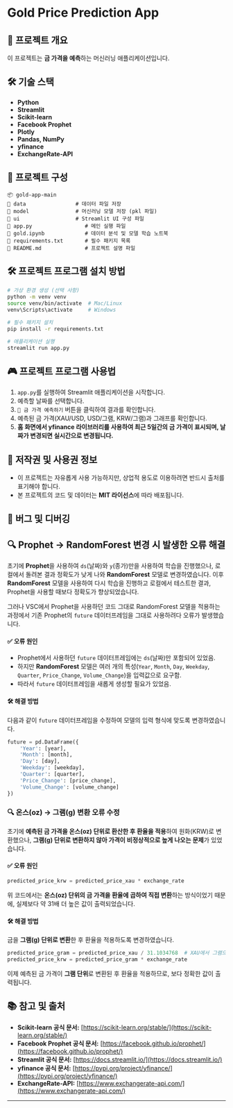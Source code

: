 # Gold Price Prediction App

## 📌 프로젝트 개요

이 프로젝트는 **금 가격을 예측**하는 머신러닝 애플리케이션입니다.&#x20;

## 🛠 기술 스택

- **Python**
- **Streamlit**&#x20;
- **Scikit-learn**&#x20;
- **Facebook Prophet**&#x20;
- **Plotly**&#x20;
- **Pandas, NumPy** 
- **yfinance** 
- **ExchangeRate-API**&#x20;

## 📂 프로젝트 구성

```
📦 gold-app-main
📂 data                # 데이터 파일 저장
📂 model               # 머신러닝 모델 저장 (pkl 파일)
📂 ui                  # Streamlit UI 구성 파일
📝 app.py                 # 메인 실행 파일
📝 gold.ipynb             # 데이터 분석 및 모델 학습 노트북
📝 requirements.txt       # 필수 패키지 목록
📝 README.md              # 프로젝트 설명 파일
```

## 🛠 프로젝트 프로그램 설치 방법

```bash
# 가상 환경 생성 (선택 사항)
python -m venv venv
source venv/bin/activate  # Mac/Linux
venv\Scripts\activate     # Windows

# 필수 패키지 설치
pip install -r requirements.txt

# 애플리케이션 실행
streamlit run app.py
```

## 🎮 프로젝트 프로그램 사용법

1. `app.py`를 실행하여 Streamlit 애플리케이션을 시작합니다.
2. 예측할 날짜를 선택합니다.
3. `🔮 금 가격 예측하기` 버튼을 클릭하여 결과를 확인합니다.
4. 예측된 금 가격(XAU/USD, USD/그램, KRW/그램)과 그래프를 확인합니다.
5. **홈 화면에서 yfinance 라이브러리를 사용하여 최근 5일간의 금 가격이 표시되며, 날짜가 변경되면 실시간으로 변경됩니다.**

## 📜 저작권 및 사용권 정보

- 이 프로젝트는 자유롭게 사용 가능하지만, 상업적 용도로 이용하려면 반드시 출처를 표기해야 합니다.
- 본 프로젝트의 코드 및 데이터는 **MIT 라이선스**에 따라 배포됩니다.

## 🐞 버그 및 디버깅

## 🔍 Prophet → RandomForest 변경 시 발생한 오류 해결

초기에 **Prophet**을 사용하여 `ds`(날짜)와 `y`(종가)만을 사용하여 학습을 진행했으나, 로컬에서 돌려본 결과 정확도가 낮게 나와 **RandomForest** 모델로 변경하였습니다. 이후 **RandomForest** 모델을 사용하여 다시 학습을 진행하고 로컬에서 테스트한 결과, Prophet을 사용할 때보다 정확도가 향상되었습니다.

그러나 VSC에서 Prophet을 사용하던 코드 그대로 RandomForest 모델을 적용하는 과정에서 기존 Prophet의 `future` 데이터프레임을 그대로 사용하려다 오류가 발생했습니다.

#### ✅ 오류 원인

- Prophet에서 사용하던 `future` 데이터프레임에는 `ds`(날짜)만 포함되어 있었음.
- 하지만 **RandomForest** 모델은 여러 개의 특성(`Year`, `Month`, `Day`, `Weekday`, `Quarter`, `Price_Change`, `Volume_Change`)을 입력값으로 요구함.
- 따라서 `future` 데이터프레임을 새롭게 생성할 필요가 있었음.

#### 🛠 해결 방법

다음과 같이 `future` 데이터프레임을 수정하여 모델의 입력 형식에 맞도록 변경하였습니다.

```python
future = pd.DataFrame({
    'Year': [year],
    'Month': [month],
    'Day': [day],
    'Weekday': [weekday],
    'Quarter': [quarter],
    'Price_Change': [price_change],
    'Volume_Change': [volume_change]
})
```

### 🔍 온스(oz) → 그램(g) 변환 오류 수정

초기에 **예측된 금 가격을 온스(oz) 단위로 환산한 후 환율을 적용**하여 원화(KRW)로 변환했으나, **그램(g) 단위로 변환하지 않아 가격이 비정상적으로 높게 나오는 문제**가 있었습니다.

#### ✅ 오류 원인

```python
predicted_price_krw = predicted_price_xau * exchange_rate
```

위 코드에서는 **온스(oz) 단위의 금 가격을 환율에 곱하여 직접 변환**하는 방식이었기 때문에, 실제보다 약 31배 더 높은 값이 출력되었습니다.

#### 🛠 해결 방법

금을 **그램(g) 단위로 변환**한 후 환율을 적용하도록 변경하였습니다.

```python
predicted_price_gram = predicted_price_xau / 31.1034768  # XAU에서 그램으로 변환
predicted_price_krw = predicted_price_gram * exchange_rate
```

이제 예측된 금 가격이 **그램 단위**로 변환된 후 환율을 적용하므로, 보다 정확한 값이 출력됩니다.

## 📚 참고 및 출처

- **Scikit-learn 공식 문서:** [https://scikit-learn.org/stable/](https://scikit-learn.org/stable/)
- **Facebook Prophet 공식 문서:** [https://facebook.github.io/prophet/](https://facebook.github.io/prophet/)
- **Streamlit 공식 문서:** [https://docs.streamlit.io/](https://docs.streamlit.io/)
- **yfinance 공식 문서:** [https://pypi.org/project/yfinance/](https://pypi.org/project/yfinance/)
- **ExchangeRate-API:** [https://www.exchangerate-api.com/](https://www.exchangerate-api.com/)

---


